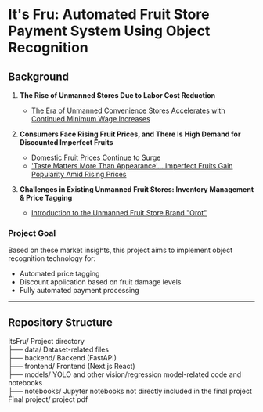 
# It's Fru: Automated Fruit Store Payment System Using Object Recognition  

## **Background**  

1. **The Rise of Unmanned Stores Due to Labor Cost Reduction**  
   - [The Era of Unmanned Convenience Stores Accelerates with Continued Minimum Wage Increases](https://www.ajunews.com/view/20240123145301069)  

2. **Consumers Face Rising Fruit Prices, and There Is High Demand for Discounted Imperfect Fruits**  
   - [Domestic Fruit Prices Continue to Surge](https://www.mydailybyte.com/post/%EA%B3%BC%EC%9D%BC-%EA%B0%80%EA%B2%A9-%EA%B3%A0%EA%B3%B5%ED%96%89%EC%A7%84)  
   - ['Taste Matters More Than Appearance'... Imperfect Fruits Gain Popularity Amid Rising Prices](https://www.ajunews.com/view/20240123145301069)  

3. **Challenges in Existing Unmanned Fruit Stores: Inventory Management & Price Tagging**  
   - [Introduction to the Unmanned Fruit Store Brand "Orot"](https://post.naver.com/viewer/postView.naver?volumeNo=35733569&vType=VERTICAL)  

### **Project Goal**  
Based on these market insights, this project aims to implement object recognition technology for:  
- Automated price tagging  
- Discount application based on fruit damage levels  
- Fully automated payment processing  

---

## **Repository Structure**  

ItsFru/ Project directory<br>
├── data/  Dataset-related files<br>
├── backend/  Backend (FastAPI)<br>
├── frontend/  Frontend (Next.js React)<br>
├── models/  YOLO and other vision/regression model-related code and notebooks<br>
├── notebooks/  Jupyter notebooks not directly included in the final project<br>
Final project/ project pdf